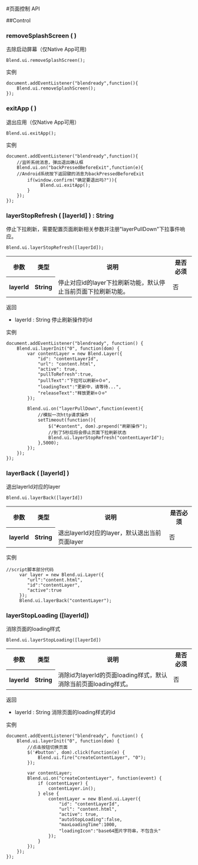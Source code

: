 #页面控制 API

##Control
<h3 class="control" platform="ios android">removeSplashScreen ( )</h3>
去除启动屏幕（仅Native App可用)
<pre><code>Blend.ui.removeSplashScreen();</code></pre>
实例
<pre><code>document.addEventListener("blendready",function(){
	Blend.ui.removeSplashScreen();
});
</code></pre>

<h3 class="control" platform="ios android">exitApp ( )</h3>
退出应用（仅Native App可用）
<pre><code>Blend.ui.exitApp();</code></pre>
实例
<pre><code>document.addEventListener("blendready",function(){
    //监听系统消息，弹出退出确认框
	Blend.ui.on("backPressedBeforeExit",function(e){
	//Android系统按下返回键的消息为backPressedBeforeExit
        if(window.confirm("确定要退出吗?")){
             Blend.ui.exitApp();
        }
    });
});
</code></pre>

<h3 class="control" platform="ios android web">layerStopRefresh ( [layerId] ) : String</h3>
停止下拉刷新，需要配置页面刷新相关参数并注册"layerPullDown"下拉事件响应。

<pre><code>Blend.ui.layerStopRefresh([layerId]);</code></pre>

<table>
    <tbody>
        <tr>
        	<th>参数</th>
            <th>类型</th>
            <th>说明</th>
            <th>是否必须</th>
        </tr>
        <tr>
          <th>layerId</th>
          <th>String</th>
          <td>停止对应id的layer下拉刷新功能，默认停止当前页面下拉刷新功能。</td>
          <td>否</td>
        </tr>
   <tbody>
</table>

返回

*  layerId : String 停止刷新操作的id

实例
<pre><code>document.addEventListener("blendready", function() {
	Blend.ui.layerInit("0", function(dom) {
		var contentLayer = new Blend.Layer({
            "id": "contentLayerId",
            "url": "content.html",
            "active": true,
            "pullToRefresh":true,
            "pullText":"下拉可以刷新⊙０⊙",
            "loadingText":"更新中，请等待...",
            "releaseText":"释放更新⊙０⊙"
        });

        Blend.ui.on("layerPullDown",function(event){
            //模拟一次http请求操作
            setTimeout(function(){
                $("#content", dom).prepend("刷新操作");
                //到了5秒后将会停止页面下拉刷新状态
                Blend.ui.layerStopRefresh("contentLayerId");
            },5000);
        });
	});
});
</code></pre>

<h3 class="control" platform="ios android web">layerBack ( [layerId] )</h3>
退出layerId对应的layer

<pre><code>Blend.ui.layerBack([layerId])</code></pre>

<table>
    <tbody>
        <tr>
        	<th>参数</th>
            <th>类型</th>
            <th>说明</th>
            <th>是否必须</th>
        </tr>
        <tr>
          <th>layerId</th>
          <th>String</th>
          <td>退出layerId对应的layer，默认退出当前页面layer</td>
          <td>否</td>
        </tr>
   <tbody>
</table>

实例
<pre><code>//script脚本部分代码
     var layer = new Blend.ui.Layer({
    	"url":"content.html",
    	"id":"contentLayer",
    	"active":true
	 });
	 Blend.ui.layerBack("contentLayer");
</code></pre>


<h3 class="control" platform="ios android web">layerStopLoading ([layerId])</h3>

消除页面的loading样式
<pre><code>Blend.ui.layerStopLoading([layerId])</code></pre>

<table>
    <tbody>
        <tr>
        	<th>参数</th>
            <th>类型</th>
            <th>说明</th>
            <th>是否必须</th>
        </tr>
        <tr>
          <th>layerId</th>
          <th>String</th>
          <td>消除id为layerId的页面loading样式，默认消除当前页面loading样式。</td>
          <td>否</td>
        </tr>
   <tbody>
</table>

返回

*  layerId : String 消除页面的loading样式的id

实例
<pre><code>document.addEventListener("blendready", function() {
	Blend.ui.layerInit("0", function(dom) {
        //点击按钮切换页面
		$('#button', dom).click(function(e) {
			Blend.ui.fire("createContentLayer", "0");
		});

		var contentLayer;
		Blend.ui.on("createContentLayer", function(event) {
			if (contentLayer) {
				contentLayer.in();
			} else {
				contentLayer = new Blend.ui.Layer({
					"id": "contentLayerId",
					"url": "content.html",
					"active": true,
                    "autoStopLoading":false,
                    "maxLoadingTime":1000,
                    "loadingIcon":"base64图片字符串，不包含头"
                });
			}
		});
	});
});</code></pre>